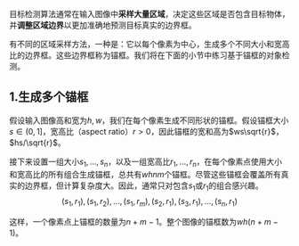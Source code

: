 目标检测算法通常在输入图像中**采样大量区域**，决定这些区域是否包含目标物体，并**调整区域边界**以更加准确地预测目标真实的边界框。

有不同的区域采样方法，一种是：它以每个像素为中心，生成多个不同大小和宽高比的边界框。这些边界框称为锚框。我们将在下面的小节中练习基于锚框的对象检测。

## 1.生成多个锚框

假设输入图像高和宽为$h,w$，我们在每个像素生成不同形状的锚框。假设锚框大小$s\in(0,1]$，宽高比（aspect ratio）$r>0$，因此锚框的宽和高为$ws\sqrt{r}$，$hs/\sqrt{r}$。

接下来设置一组大小$s_1,...,s_n$，以及一组宽高比$r_1,...,r_n$，在每个像素点使用大小和宽高比的所有组合生成锚框，总共有$whnm$个锚框。尽管这些锚框会覆盖所有真实的边界框，但计算复杂度大。因此，通常只对包含$s_1$或$r_1$的组合感兴趣。
$$
(s_1,r_1),(s_1,r_2),...,(s_1,r_m),(s_2,r_1),(s_3,r_1),...,(s_n,r_1)
$$


这样，一个像素点上锚框的数量为$n+m-1$。整个图像的锚框数为$wh(n+m-1)$。

